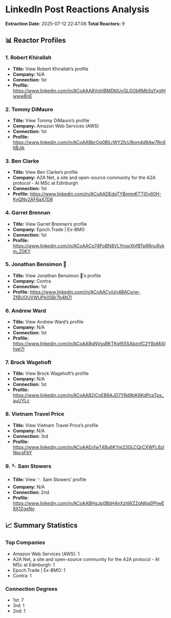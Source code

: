 # LinkedIn Post Reactions Analysis

**Extraction Date:** 2025-07-12 22:47:06
**Total Reactors:** 9

## 📊 Reactor Profiles

### 1. Robert Khirallah
- **Title:** View Robert Khirallah’s profile
- **Company:** N/A
- **Connection:** 1st
- **Profile:** https://www.linkedin.com/in/ACoAAA8VohIBMDklUvGLGObRMbSsYxglHwwwBnE

### 2. Tommy DiMauro
- **Title:** View Tommy DiMauro’s profile
- **Company:** Amazon Web Services (AWS)
- **Connection:** 1st
- **Profile:** https://www.linkedin.com/in/ACoAABbrOg0BlLrWY2fcU9om4d8Aw7RnXltBJjk

### 3. Ben Clarke
- **Title:** View Ben Clarke’s profile
- **Company:** A2A Net, a site and open-source community for the A2A protocol - AI MSc at Edinburgh
- **Connection:** 1st
- **Profile:** https://www.linkedin.com/in/ACoAADEdqTYBnmnKTTjDv60H-KyQNy2AF6aX7D8

### 4. Garret Brennan
- **Title:** View Garret Brennan’s profile
- **Company:** Epoch.Trade | Ex-BMO
- **Connection:** 1st
- **Profile:** https://www.linkedin.com/in/ACoAACq74PoBN8VLYngxXhfBTpRRnuRvkm_Z0KY

### 5. Jonathan Bensimon 🤝
- **Title:** View Jonathan Bensimon 🤝’s profile
- **Company:** Contra
- **Connection:** 1st
- **Profile:** https://www.linkedin.com/in/ACoAACyiUn4BACorw-ZfBUOUVWUPk05Br7b4N7I

### 6. Andrew Ward
- **Title:** View Andrew Ward’s profile
- **Company:** N/A
- **Connection:** 1st
- **Profile:** https://www.linkedin.com/in/ACoAABgNVssBKTKgf65SAbzxfC2YBxMjXlhwt7I

### 7. Brock Wagehoft
- **Title:** View Brock Wagehoft’s profile
- **Company:** N/A
- **Connection:** 1st
- **Profile:** https://www.linkedin.com/in/ACoAAB2iCnEB6AJD7YRd9bK6KdPcpTpx_auUYLc

### 8. Vietnam Travel Price
- **Title:** View Vietnam Travel Price’s profile
- **Company:** N/A
- **Connection:** 3rd
- **Profile:** https://www.linkedin.com/in/ACoAAEn1wT4Bu6KYm23GLCQrCXWFL6zINpcsFbY

### 9. 🪡 Sam Stowers
- **Title:** View 🪡 Sam Stowers’ profile
- **Company:** N/A
- **Connection:** 2nd
- **Profile:** https://www.linkedin.com/in/ACoAABHgJp0BbH4nXzhWZZqN6g0PhwE8X1ZgxNo

## 📈 Summary Statistics

### Top Companies
- Amazon Web Services (AWS): 1
- A2A Net, a site and open-source community for the A2A protocol - AI MSc at Edinburgh: 1
- Epoch.Trade | Ex-BMO: 1
- Contra: 1

### Connection Degrees
- 1st: 7
- 3rd: 1
- 2nd: 1

